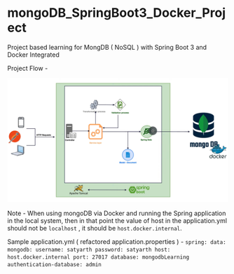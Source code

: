 # mongoDB_SpringBoot3_Docker_Project
Project based learning for MongDB ( NoSQL ) with Spring Boot 3 and Docker Integrated 

Project Flow - 

![Project Flow](./mongo_arch_spring_boot3.png)

Note - When using mongoDB via Docker and running the Spring application in the local system, then in that point the value of host in the application.yml should not be `localhost` , it should be `host.docker.internal`.

Sample application.yml ( refactored application.properties ) - 
`spring:
  data:
    mongodb:
      username: satyarth
      password: satyarth
      host: host.docker.internal
      port: 27017
      database: mongodbLearning
      authentication-database: admin`

